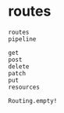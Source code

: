 # routes

```@docs
routes
pipeline
```

```@docs
get
post
delete
patch
put
resources
```

```@docs
Routing.empty!
```
